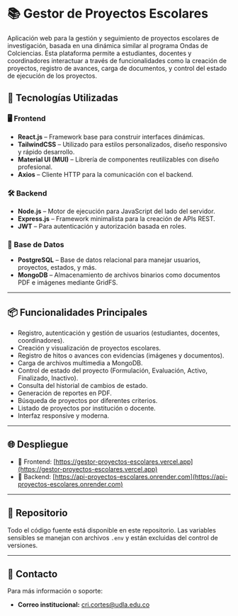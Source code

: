 # 📚 Gestor de Proyectos Escolares

Aplicación web para la gestión y seguimiento de proyectos escolares de investigación, basada en una dinámica similar al programa Ondas de Colciencias. Esta plataforma permite a estudiantes, docentes y coordinadores interactuar a través de funcionalidades como la creación de proyectos, registro de avances, carga de documentos, y control del estado de ejecución de los proyectos.

## 🚀 Tecnologías Utilizadas

### 🖥️ Frontend
- **React.js** – Framework base para construir interfaces dinámicas.
- **TailwindCSS** – Utilizado para estilos personalizados, diseño responsivo y rápido desarrollo.
- **Material UI (MUI)** – Librería de componentes reutilizables con diseño profesional.
- **Axios** – Cliente HTTP para la comunicación con el backend.

### 🛠️ Backend
- **Node.js** – Motor de ejecución para JavaScript del lado del servidor.
- **Express.js** – Framework minimalista para la creación de APIs REST.
- **JWT** – Para autenticación y autorización basada en roles.

### 💾 Base de Datos
- **PostgreSQL** – Base de datos relacional para manejar usuarios, proyectos, estados, y más.
- **MongoDB** – Almacenamiento de archivos binarios como documentos PDF e imágenes mediante GridFS.

---

## 📦 Funcionalidades Principales

- Registro, autenticación y gestión de usuarios (estudiantes, docentes, coordinadores).
- Creación y visualización de proyectos escolares.
- Registro de hitos o avances con evidencias (imágenes y documentos).
- Carga de archivos multimedia a MongoDB.
- Control de estado del proyecto (Formulación, Evaluación, Activo, Finalizado, Inactivo).
- Consulta del historial de cambios de estado.
- Generación de reportes en PDF.
- Búsqueda de proyectos por diferentes criterios.
- Listado de proyectos por institución o docente.
- Interfaz responsive y moderna.

---

## 🌐 Despliegue

- 🔗 Frontend: [https://gestor-proyectos-escolares.vercel.app](https://gestor-proyectos-escolares.vercel.app)
- 🔗 Backend: [https://api-proyectos-escolares.onrender.com](https://api-proyectos-escolares.onrender.com)

---

## 📂 Repositorio

Todo el código fuente está disponible en este repositorio. Las variables sensibles se manejan con archivos `.env` y están excluidas del control de versiones.

---

## 📧 Contacto

Para más información o soporte:

- **Correo institucional:** cri.cortes@udla.edu.co
